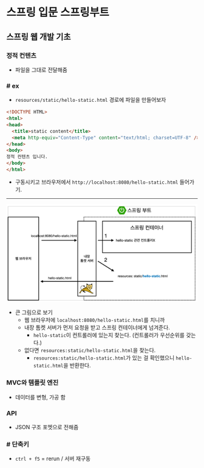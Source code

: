 # 스프링 입문 스프링부트

## 스프링 웹 개발 기초

### 정적 컨텐츠

- 파일을 그대로 전달해줌

### # ex

- `resources/static/hello-static.html` 경로에 파일을 만들어보자

```html
<!DOCTYPE HTML>
<html>
<head>
  <title>static content</title>
  <meta http-equiv="Content-Type" content="text/html; charset=UTF-8" />
</head>
<body>
정적 컨텐츠 입니다.
</body>
</html>
```

- 구동시키고 브라우저에서 `http://localhost:8080/hello-static.html` 들어가기.

---

![02_01.png](./../pic/02_01.png)

- 큰 그림으로 보기
  - 웹 브라우저에 `localhost:8080/hello-static.html`를 치니까
  - 내장 톰켓 서버가 먼저 요청을 받고 스프링 컨테이너에게 넘겨준다.
    - `hello-static`이 컨트롤러에 있는지 찾는다. (컨트롤러가 우선순위를 갖는다.)
  - 없다면 `resources:static/hello-static.html`을 찾는다.
    - `resources:static/hello-static.html`가 있는 걸 확인했으니 `hello-static.html`을 반환한다.

### MVC와 템플릿 엔진

- 데이터를 변형, 가공 함

### API

- JSON 구조 포멧으로 전해줌

### # 단축키

- `ctrl + f5` = rerun / 서버 재구동

